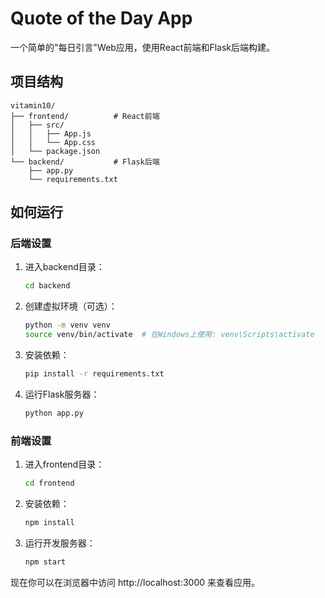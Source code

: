 # Quote of the Day App

一个简单的"每日引言"Web应用，使用React前端和Flask后端构建。

## 项目结构

```
vitamin10/
├── frontend/          # React前端
│   ├── src/
│   │   ├── App.js
│   │   └── App.css
│   └── package.json
└── backend/           # Flask后端
    ├── app.py
    └── requirements.txt
```

## 如何运行

### 后端设置

1. 进入backend目录：
   ```bash
   cd backend
   ```

2. 创建虚拟环境（可选）：
   ```bash
   python -m venv venv
   source venv/bin/activate  # 在Windows上使用: venv\Scripts\activate
   ```

3. 安装依赖：
   ```bash
   pip install -r requirements.txt
   ```

4. 运行Flask服务器：
   ```bash
   python app.py
   ```

### 前端设置

1. 进入frontend目录：
   ```bash
   cd frontend
   ```

2. 安装依赖：
   ```bash
   npm install
   ```

3. 运行开发服务器：
   ```bash
   npm start
   ```

现在你可以在浏览器中访问 http://localhost:3000 来查看应用。 